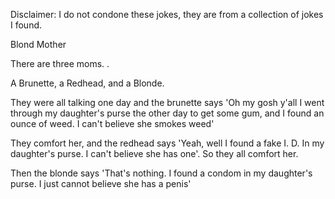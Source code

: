 Disclaimer: I do not condone these jokes, they are from a collection of jokes I found.

Blond Mother

There are three moms. .

A Brunette, a Redhead, and a Blonde.

They were all talking one day and the brunette says 'Oh my gosh y'all I went through my daughter's purse the other day to get some gum, and I found an ounce of weed. I can't believe she smokes weed'

They comfort her, and the redhead says 'Yeah, well I found a fake I. D. In my daughter's purse. I can't believe she has one'. So they all comfort her.

Then the blonde says 'That's nothing. I found a condom in my daughter's purse. I just cannot believe she has a penis'

